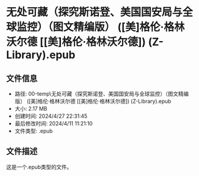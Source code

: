 ﻿# 无处可藏（探究斯诺登、美国国安局与全球监控）（图文精编版） ([美]格伦·格林沃尔德 [[美]格伦·格林沃尔德]) (Z-Library).epub

## 文件信息
- 路径: 00-temp\无处可藏（探究斯诺登、美国国安局与全球监控）（图文精编版） ([美]格伦·格林沃尔德 [[美]格伦·格林沃尔德]) (Z-Library).epub
- 大小: 2.17 MB
- 创建时间: 2024/4/27 22:31:45
- 最后修改时间: 2024/4/11 11:21:10
- 文件类型: .epub

## 文件描述
这是一个.epub类型的文件。

